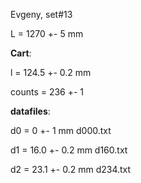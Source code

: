 Evgeny, set#13

L = 1270 +- 5 mm

**Cart**:

l = 124.5 +- 0.2 mm

counts = 236 +- 1

**datafiles**:

d0 = 0 +- 1 mm   d000.txt

d1 = 16.0 +- 0.2 mm  d160.txt

d2 = 23.1 +- 0.2 mm  d234.txt
